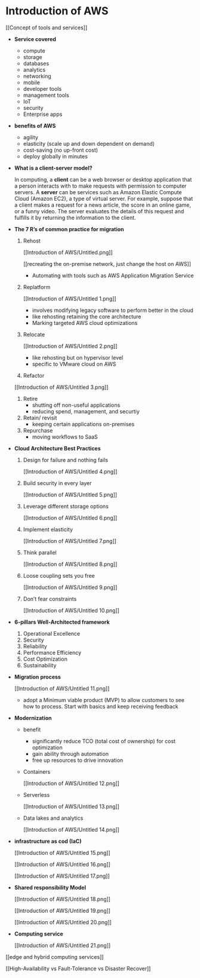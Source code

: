 # Introduction of AWS

[[Concept of tools and services]]

- **Service covered**
    - compute
    - storage
    - databases
    - analytics
    - networking
    - mobile
    - developer tools
    - management tools
    - IoT
    - security
    - Enterprise apps
- **benefits of AWS**
    - agility
    - elasticity (scale up and down dependent on demand)
    - cost-saving (no up-front cost)
    - deploy globally in minutes
- **What is a client-server model?**

    In computing, a **client** can be a web browser or desktop application that a person interacts with to make requests with permission to computer servers. A **server** can be services such as Amazon Elastic Compute Cloud (Amazon EC2), a type of virtual server.
    For example, suppose that a client makes a request for a news article, the score in an online game, or a funny video. The server evaluates the details of this request and fulfills it by returning the information to the client.

- **The 7 R’s of common practice for migration**
    1. Rehost

        [[Introduction of AWS/Untitled.png]]

        [[recreating the on-premise network, just change the host on AWS]]

        - Automating with tools such as AWS Application Migration Service
    2. Replatform

        [[Introduction of AWS/Untitled 1.png]]

        - involves modifying legacy software to perform better in the cloud
        - like rehosting retaining the core architecture
        - Marking targeted AWS cloud optimizations
    3. Relocate

        [[Introduction of AWS/Untitled 2.png]]

        - like rehosting but on hypervisor level
        - specific to VMware cloud on AWS
    4. Refactor

    [[Introduction of AWS/Untitled 3.png]]

    1. Retire
        - shutting off non-useful applications
        - reducing spend, management, and securtiy
    2. Retain/ revisit
        - keeping certain applications on-premises
    3. Repurchase
        - moving workflows to SaaS

- **Cloud Architecture Best Practices**
    1. Design for failure and nothing fails

        [[Introduction of AWS/Untitled 4.png]]

    2. Build security in every layer

        [[Introduction of AWS/Untitled 5.png]]

    3. Leverage different storage options

        [[Introduction of AWS/Untitled 6.png]]

    4. Implement elasticity

        [[Introduction of AWS/Untitled 7.png]]

    5. Think parallel

        [[Introduction of AWS/Untitled 8.png]]

    6. Loose coupling sets you free

        [[Introduction of AWS/Untitled 9.png]]

    7. Don’t fear constraints

        [[Introduction of AWS/Untitled 10.png]]

- **6-pillars Well-Architected framework**
    1. Operational Excellence
    2. Security
    3. Reliability
    4. Performance Efficiency
    5. Cost Optimization
    6. Sustainability
- **Migration process**

    [[Introduction of AWS/Untitled 11.png]]

    - adopt a Minimum viable product (MVP) to allow customers to see how to process. Start with basics and keep receiving feedback

- **Modernization**
    - benefit
        - significantly reduce TCO (total cost of ownership) for cost optimization
        - gain ability through automation
        - free up resources to drive innovation
    - Containers

        [[Introduction of AWS/Untitled 12.png]]

    - Serverless

        [[Introduction of AWS/Untitled 13.png]]

    - Data lakes and analytics

        [[Introduction of AWS/Untitled 14.png]]


- **infrastructure as cod (IaC)**

    [[Introduction of AWS/Untitled 15.png]]

    [[Introduction of AWS/Untitled 16.png]]

    [[Introduction of AWS/Untitled 17.png]]

- **Shared responsibility Model**

    [[Introduction of AWS/Untitled 18.png]]

    [[Introduction of AWS/Untitled 19.png]]

    [[Introduction of AWS/Untitled 20.png]]

- **Computing service**

    [[Introduction of AWS/Untitled 21.png]]


[[edge and hybrid computing services]]

[[High-Availability vs Fault-Tolerance vs Disaster Recover]]
